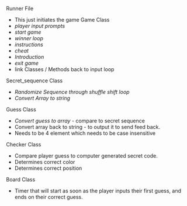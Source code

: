 Runner File
  * This just initiates the game
Game Class
  * *player input prompts*
  * *start game*
  * *winner loop*
  * *instructions*
  * *cheat*  
  * *Introduction*
  * *exit game*
  * link Classes / Methods back to input loop

Secret_sequence Class
  * *Randomize Sequence through shuffle shift loop*
  * *Convert Array to string*

Guess Class
  * *Convert guess to array*  -  compare to secret sequence
  * Convert array back to string - to output it to send feed back.
  * Needs to be 4 element which needs to be case insensitive

Checker Class
  * Compare player guess to computer generated secret code.
  * Determines correct color 
  * Determines correct position  

Board Class
  * Timer that will start as soon as the player inputs their first guess, and ends on their correct guess.
